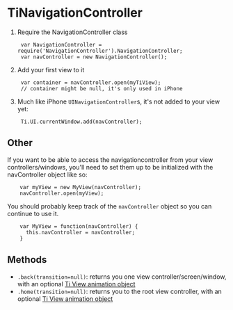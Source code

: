 TiNavigationController
======================

1. Require the NavigationController class

        var NavigationController = require('NavigationController').NavigationController;
        var navController = new NavigationController();
    
2. Add your first view to it

        var container = navController.open(myTiView);
        // container might be null, it's only used in iPhone
    
3. Much like iPhone `UINavigationController`s, it's not added to your view yet:

        Ti.UI.currentWindow.add(navController);
    

Other
-----

If you want to be able to access the navigationcontroller from your view controllers/windows, you'll need to set 
them up to be initialized with the navController object like so:

        var myView = new MyView(navController);
        navController.open(myView);

You should probably keep track of the `navController` object so you can continue to use it.


        var MyView = function(navController) {
          this.navController = navController;
        }
    
Methods
-------

- `.back(transition=null)`: returns you one view controller/screen/window, with an optional [Ti View animation object](http://developer.appcelerator.com/apidoc/mobile/1.0/Titanium.UI.Animation)
- `.home(transition=null)`: returns you to the root view controller, with an optional [Ti View animation object](http://developer.appcelerator.com/apidoc/mobile/1.0/Titanium.UI.Animation)
